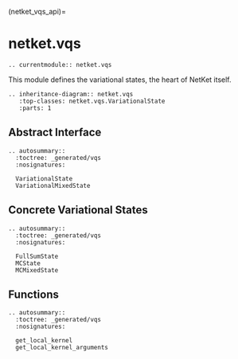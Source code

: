 (netket_vqs_api)=
# netket.vqs

```{eval-rst}
.. currentmodule:: netket.vqs

```

This module defines the variational states, the heart of NetKet itself.


```{eval-rst}
.. inheritance-diagram:: netket.vqs
   :top-classes: netket.vqs.VariationalState
   :parts: 1

```

## Abstract Interface

```{eval-rst}
.. autosummary::
  :toctree: _generated/vqs
  :nosignatures:

  VariationalState
  VariationalMixedState
```

## Concrete Variational States

```{eval-rst}
.. autosummary::
  :toctree: _generated/vqs
  :nosignatures:

  FullSumState
  MCState
  MCMixedState
```

## Functions

```{eval-rst}
.. autosummary::
  :toctree: _generated/vqs
  :nosignatures:

  get_local_kernel
  get_local_kernel_arguments
```

